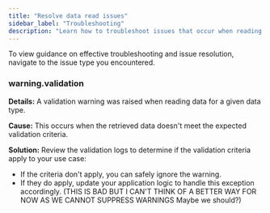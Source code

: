 ```yaml
---
title: "Resolve data read issues"
sidebar_label: "Troubleshooting"
description: "Learn how to troubleshoot issues that occur when reading data"
---
```


To view guidance on effective troubleshooting and issue resolution, navigate to the issue type you encountered.

### warning.validation<a name="warning.validation"></a>

**Details:** A validation warning was raised when reading data for a given data type.

**Cause:** This occurs when the retrieved data doesn't meet the expected validation criteria.

**Solution:**
Review the validation logs to determine if the validation criteria apply to your use case:
* If the criteria don't apply, you can safely ignore the warning.
* If they do apply, update your application logic to handle this exception accordingly. (THIS IS BAD BUT I CAN'T THINK OF A BETTER WAY FOR NOW AS WE CANNOT SUPPRESS WARNINGS Maybe we should?)
